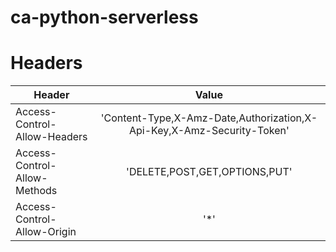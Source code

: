 # ca-python-serverless

# Headers

| Header        | Value           |
| ------------- |:-------------:|
| Access-Control-Allow-Headers      | 'Content-Type,X-Amz-Date,Authorization,X-Api-Key,X-Amz-Security-Token' |
| Access-Control-Allow-Methods      | 'DELETE,POST,GET,OPTIONS,PUT'      |
| Access-Control-Allow-Origin | '*'     |